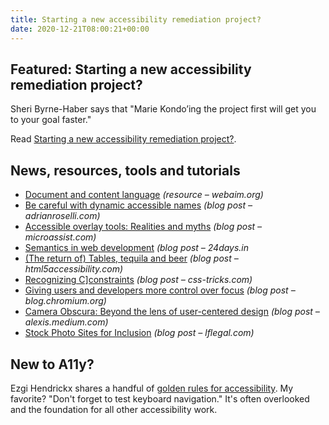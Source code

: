```yaml
---
title: Starting a new accessibility remediation project?
date: 2020-12-21T08:00:21+00:00
---
```


## Featured: Starting a new accessibility remediation project?

Sheri Byrne-Haber says that "Marie Kondo’ing the project first will get you to your goal faster."

Read [Starting a new accessibility remediation project?](https://uxdesign.cc/starting-a-new-accessibility-remediation-project-5559e30e94a).

## News, resources, tools and tutorials

* [Document and content language](https://webaim.org/techniques/language/) _(resource – webaim.org)_
* [Be careful with dynamic accessible names](https://adrianroselli.com/2020/12/be-careful-with-dynamic-accessible-names.html) _(blog post – adrianroselli.com)_
* [Accessible overlay tools: Realities and myths](https://www.microassist.com/digital-accessibility/accessible-overlay-tools-realities-and-myths/) _(blog post – microassist.com)_
* [Semantics in web development](https://24days.in/umbraco-cms/2020/semantics-in-web-development/) _(blog post – 24days.in_
* [(The return of) Tables, tequila and beer](https://html5accessibility.com/stuff/2020/12/22/the-return-of-tables-tequila-and-beer/) _(blog post – html5accessibility.com)_
* [Recognizing C\]constraints](https://css-tricks.com/recognizing-constraints/) _(blog post – css-tricks.com)_
* [Giving users and developers more control over focus](https://blog.chromium.org/2020/09/giving-users-and-developers-more.html) _(blog post – blog.chromium.org)_
* [Camera Obscura: Beyond the lens of user-centered design](https://alexis.medium.com/camera-obscura-beyond-the-lens-of-user-centered-design-631bb4f37594) _(blog post – alexis.medium.com)_
* [Stock Photo Sites for Inclusion](https://www.lflegal.com/2020/12/disability-diverse-photos/) _(blog post – lflegal.com)_

## New to A11y?

Ezgi Hendrickx shares a handful of [golden rules for accessibility](https://dev.to/ezgihendrickx/11-golden-rules-for-a11y-146c). My favorite? "Don't forget to test keyboard navigation." It's often overlooked and the foundation for all other accessibility work.